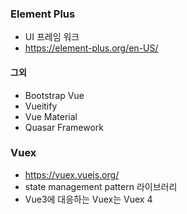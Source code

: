 ### Element Plus
- UI 프레임 워크
- https://element-plus.org/en-US/

#### 그외
- Bootstrap Vue
- Vueitify
- Vue Material
- Quasar Framework

### Vuex
- https://vuex.vuejs.org/
- state management pattern 라이브러리
- Vue3에 대응하는 Vuex는 Vuex 4